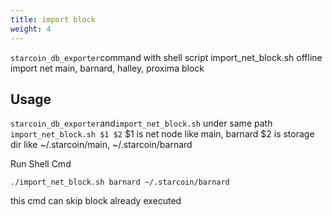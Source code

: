 ```yaml
---
title: import block
weight: 4
---
```


`starcoin_db_exporter`command with shell script import_net_block.sh offline import
net main, barnard, halley, proxima block

<!--more-->

## Usage
`starcoin_db_exporter`and`import_net_block.sh` under same path
`import_net_block.sh $1 $2`
$1 is net node like main, barnard
$2 is storage dir like ~/.starcoin/main, ~/.starcoin/barnard

Run Shell Cmd
```shell
./import_net_block.sh barnard ~/.starcoin/barnard
```

this cmd can skip block already executed
